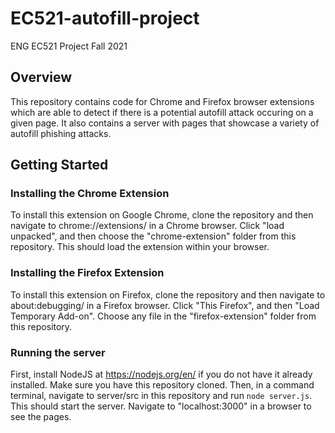 # EC521-autofill-project
ENG EC521 Project Fall 2021

## Overview

This repository contains code for Chrome and Firefox browser extensions which are able to detect if there is a potential autofill attack occuring on a given page. It also contains a server with pages that showcase a variety of autofill phishing attacks. 

## Getting Started 

### Installing the Chrome Extension 

To install this extension on Google Chrome, clone the repository and then navigate to chrome://extensions/ in a Chrome browser. Click "load unpacked", and then choose the "chrome-extension" folder from this repository. This should load the extension within your browser. 

### Installing the Firefox Extension

To install this extension on Firefox, clone the repository and then navigate to about:debugging/ in a Firefox browser. Click "This Firefox", and then "Load Temporary Add-on". Choose any file in the "firefox-extension" folder from this repository. 


### Running the server

First, install NodeJS at https://nodejs.org/en/ if you do not have it already installed. Make sure you have this repository cloned. Then, in a command terminal, navigate to server/src in this repository and run ```node server.js```. This should start the server. Navigate to "localhost:3000" in a browser to see the pages. 